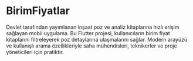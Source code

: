 # BirimFiyatlar
Devlet tarafından yayımlanan inşaat poz ve analiz kitaplarına hızlı erişim sağlayan mobil uygulama.  Bu Flutter projesi, kullanıcıların birim fiyat kitaplarını filtreleyerek poz detaylarına ulaşmalarını sağlar. Modern arayüzü ve kullanışlı arama özellikleriyle saha mühendisleri, teknikerler ve proje yöneticileri için pratiktir.
